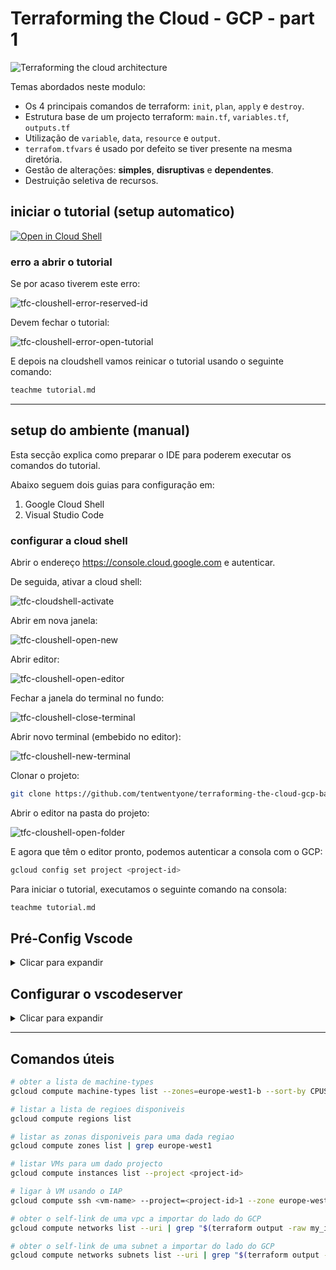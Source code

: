 # Terraforming the Cloud - GCP - part 1

![Terraforming the cloud architecture][tfc-arch]

Temas abordados neste modulo:

* Os 4 principais comandos de terraform: `init`, `plan`, `apply` e `destroy`.
* Estrutura base de um projecto terraform: `main.tf`, `variables.tf`, `outputs.tf`
* Utilização de `variable`, `data`, `resource` e `output`.
* `terrafom.tfvars` é usado por defeito se tiver presente na mesma diretória.
* Gestão de alterações: **simples**, **disruptivas** e **dependentes**.
* Destruição seletiva de recursos.

## iniciar o tutorial (setup automatico)

[![Open in Cloud Shell](https://gstatic.com/cloudssh/images/open-btn.png)](https://ssh.cloud.google.com/cloudshell/open?cloudshell_git_repo=https://github.com/tentwentyone/terraforming-the-cloud-gcp-basic-part1&cloudshell_git_branch=main&cloudshell_workspace=.&cloudshell_tutorial=tutorial.md)

### erro a abrir o tutorial

Se por acaso tiverem este erro:

![tfc-cloushell-error-reserved-id]

Devem fechar o tutorial:

![tfc-cloushell-error-open-tutorial]

E depois na cloudshell vamos reinicar o tutorial usando o seguinte comando:

```bash
teachme tutorial.md
```

---

## setup do ambiente (manual)

Esta secção explica como preparar o IDE para poderem executar os comandos do tutorial.

Abaixo seguem dois guias para configuração em:

1. Google Cloud Shell
2. Visual Studio Code

### configurar a cloud shell

Abrir o endereço <https://console.cloud.google.com> e autenticar.

De seguida, ativar a cloud shell:

![tfc-cloudshell-activate]

Abrir em nova janela:

![tfc-cloushell-open-new]

Abrir editor:

![tfc-cloushell-open-editor]

Fechar a janela do terminal no fundo:

![tfc-cloushell-close-terminal]

Abrir novo terminal (embebido no editor):

![tfc-cloushell-new-terminal]

Clonar o projeto:

```bash
git clone https://github.com/tentwentyone/terraforming-the-cloud-gcp-basic-part1.git && cd terraforming-the-cloud-gcp-basic-part1
```

Abrir o editor na pasta do projeto:

![tfc-cloushell-open-folder]

E agora que têm o editor pronto, podemos autenticar a consola com o GCP:

```bash
gcloud config set project <project-id>
```

Para iniciar o tutorial, executamos o seguinte comando na consola:

```bash
teachme tutorial.md
```

## Pré-Config Vscode
<!-- markdownlint-disable MD033 -->
<details>

<summary>Clicar para expandir</summary>
<!-- markdownlint-enable MD033 -->

Para iniciares o workshop terás de aceder ao teu workspace no Coder.

Será facultado um link assim como username e password para que possas fazer o login. Ao chegares a esta página utiliza as credenciais para entrares na plataforma.

![alt text](/images/coder-login.png)

Ao fazerem o login deverão encontrar um workspace já criado para o propósito do workshop semelhante a este:

![alt text](/images/coder-workspaces.png)

⚠️ Não criem um novo workspace.

Ao acederem ao vosso workspace vão conseguir ver se este já se encontra disponível e se tal se verificar podem aceder ao `code-server`

![alt text](/images/coder-server.png)

</details>

## Configurar o vscodeserver
<!-- markdownlint-disable MD033 -->
<details>

<summary>Clicar para expandir</summary>
<!-- markdownlint-enable MD033 -->

Abre o terminal no vscode com o comando:

```bash
ctrl+ç
```

ou se estiveres num mac:

```bash
shift+cmd+c
```

Faz git clone do repositório:

```bash
git clone https://github.com/tentwentyone/terraforming-the-cloud-gcp-basic-part1.git
```

Abre a diretoria com o comando:

```bash
ctrl+k+ctrl+o
```

ou se estiveres num mac:

```bash
cmd+k+cmd+o
```

Abre a diretoria do projecto:

```bash
cd terraforming-the-cloud-gcp-basic-part1/
```

Seleciona o path para o codetour:

```bash
/home/coder/terraforming-the-cloud-gcp-basic-part1
```

Inicia o tour no canto inferior esquerdo do teu Visual Studio Code:

![alt text](images/codetour.png)

</details>

---

## Comandos úteis

```bash
# obter a lista de machine-types
gcloud compute machine-types list --zones=europe-west1-b --sort-by CPUS

# listar a lista de regioes disponiveis
gcloud compute regions list

# listar as zonas disponiveis para uma dada regiao
gcloud compute zones list | grep europe-west1

# listar VMs para um dado projecto
gcloud compute instances list --project <project-id>

# ligar à VM usando o IAP
gcloud compute ssh <vm-name> --project=<project-id>1 --zone europe-west1-b

# obter o self-link de uma vpc a importar do lado do GCP
gcloud compute networks list --uri | grep "$(terraform output -raw my_identifier)"

# obter o self-link de uma subnet a importar do lado do GCP
gcloud compute networks subnets list --uri | grep "$(terraform output -raw my_identifier)"
```
<!-- markdownlint-disable-file MD013 -->

 [//]: # (*****************************)
 [//]: # (INSERT IMAGE REFERENCES BELOW)
 [//]: # (*****************************)

[tfc-arch]: https://github.com/tentwentyone/terraforming-the-cloud-gcp-basic-part1/raw/main/images/terraforming-the-cloud.png "Terraforming the cloud architecture"

[tfc-cloudshell-activate]: https://github.com/tentwentyone/terraforming-the-cloud-gcp-basic-part1/raw/main/images/cloudshell-activate.png "Cloudshell activate screenshot"

[tfc-cloushell-open-new]: https://github.com/tentwentyone/terraforming-the-cloud-gcp-basic-part1/raw/main/images/cloudshell-open-new.png "Cloudshell open new window screenshot"

[tfc-cloushell-open-editor]: https://github.com/tentwentyone/terraforming-the-cloud-gcp-basic-part1/raw/main/images/cloudshell-open-editor.png "Cloudshell open editor screenshot"

[tfc-cloushell-close-terminal]: https://github.com/tentwentyone/terraforming-the-cloud-gcp-basic-part1/raw/main/images/cloudshell-close-terminal.png "Cloudshell close terminal window screenshot"

[tfc-cloushell-new-terminal]: https://github.com/tentwentyone/terraforming-the-cloud-gcp-basic-part1/raw/main/images/cloudshell-new-terminal.png "Cloudshell new terminal window screenshot"

[tfc-cloushell-open-folder]: https://github.com/tentwentyone/terraforming-the-cloud-gcp-basic-part1/raw/main/images/cloudshell-open-folder.png "Cloudshell open folder screenshot"

[tfc-cloushell-error-reserved-id]: https://github.com/tentwentyone/terraforming-the-cloud-gcp-basic-part1/raw/main/images/cloudshell-open-error-reserved-id.jpg "Cloudshell error reserved-id"

[tfc-cloushell-error-open-tutorial]: https://github.com/tentwentyone/terraforming-the-cloud-gcp-basic-part1/raw/main/images/cloudshell-open-error-close-tutorial.jpg "Cloudshell error open tuturial"
